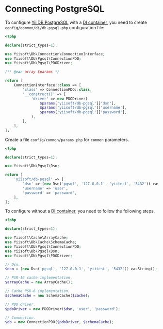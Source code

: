 # Connecting PostgreSQL

To configure [Yii DB PostgreSQL](https://github.com/yiisoft/db-pgsql) with
a [DI container](https://github.com/yiisoft/di), you need to create `config/common/di/db-pgsql.php` configuration file:

```php
<?php

declare(strict_types=1);

use Yiisoft\Db\Connection\ConnectionInterface;
use Yiisoft\Db\Pgsql\ConnectionPDO;
use Yiisoft\Db\Pgsql\PDODriver;

/** @var array $params */

return [
    ConnectionInterface::class => [
        'class' => ConnectionPDO::class,
        '__construct()' => [
            'driver' => new PDODriver(
                $params['yiisoft/db-pgsql']['dsn'],
                $params['yiisoft/db-pgsql']['username'],
                $params['yiisoft/db-pgsql']['password'],
            ),
        ],
    ],
];
```

Create a file `config/common/params.php` for `common` parameters.

```php
<?php

declare(strict_types=1);

use Yiisoft\Db\Pgsql\Dsn;

return [
    'yiisoft/db-pgsql' => [
        'dsn' => (new Dsn('pgsql', '127.0.0.1', 'yiitest', '5432'))->asString();,
        'username' => 'user',
        'password' => 'password',
    ],
];
```

To configure without a [DI container](https://github.com/yiisoft/di), you need to follow the following steps.

```php
<?php

declare(strict_types=1);

use Yiisoft\Cache\ArrayCache;
use Yiisoft\Db\Cache\SchemaCache;
use Yiisoft\Db\Pgsql\ConnectionPDO;
use Yiisoft\Db\Pgsql\Dsn;
use Yiisoft\Db\Pgsql\PDODriver;

// Dsn.
$dsn = (new Dsn('pgsql', '127.0.0.1', 'yiitest', '5432'))->asString();

// PSR-16 cache implementation.
$arrayCache = new ArrayCache();

// Cache PSR-6 implementation.
$schemaCache = new SchemaCache($cache);

// PDO driver.
$pdoDriver = new PDODriver($dsn, 'user', 'password'); 

// Connection.
$db = new ConnectionPDO($pdoDriver, $schemaCache);
```
